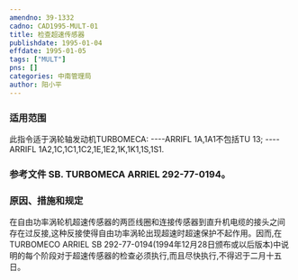 ```yaml
---
amendno: 39-1332  
cadno: CAD1995-MULT-01  
title: 检查超速传感器  
publishdate: 1995-01-04  
effdate: 1995-01-05  
tags: ["MULT"]  
pns: []  
categories: 中南管理局  
author: 阳小平  
---
```

  
### 适用范围  
此指令适于涡轮轴发动机TURBOMECA:
----ARRIFL 1A,1A1不包括TU 13;
----ARRIFL 1A2,1C,1C1,1C2,1E,1E2,1K,1K1,1S,1S1.  
  
<!--more-->  
### 参考文件    SB. TURBOMECA ARRIEL 292-77-0194。  
  
### 原因、措施和规定  
在自由功率涡轮机超速传感器的两匝线圈和连接传感器到直升机电缆的接头之间 存在过反接,这种反接使得自由功率涡轮出现超速时超速保护不起作用。因而,在TURBOMECO ARRIEL SB 292-77-0194(1994年12月28日颁布或以后版本)中说明的每个阶段对于超速传感器的检查必须执行,而且尽快执行,不得迟于二月十五日。  
